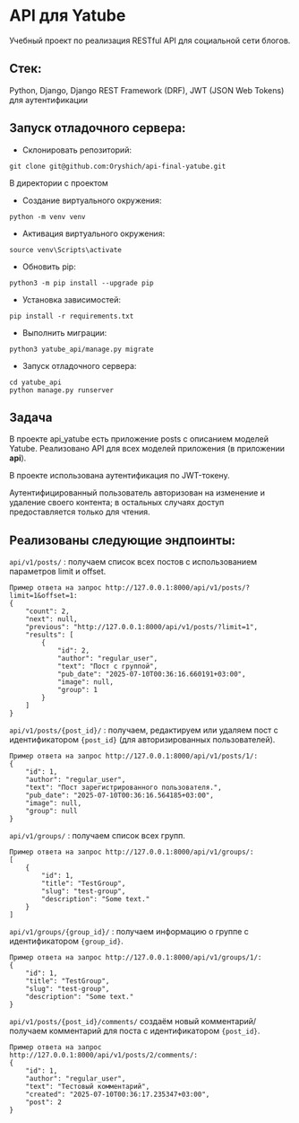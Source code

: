 # API для Yatube  
Учебный проект по реализация RESTful API для социальной сети блогов.  


## Стек:
Python, Django, Django REST Framework (DRF), JWT (JSON Web Tokens) для аутентификации  

## Запуск отладочного сервера:
- Склонировать репозиторий:
```commandline
git clone git@github.com:Oryshich/api-final-yatube.git
```
В директории с проектом
- Создание виртуального окружения:
```commandline
python -m venv venv
```
- Активация виртуального окружения:
```commandline
source venv\Scripts\activate  
```
- Обновить pip:
```commandline
python3 -m pip install --upgrade pip
```
- Установка зависимостей:
```commandline
pip install -r requirements.txt
```
- Выполнить миграции:
```
python3 yatube_api/manage.py migrate
```
- Запуск отладочного сервера:
```commandline
cd yatube_api
python manage.py runserver
```

## Задача  
В проекте api_yatube есть приложение posts с описанием моделей Yatube.
Реализовано API для всех моделей приложения (в приложении **api**).

В проекте 
использована аутентификация по JWT-токену.  

Аутентифицированный пользователь авторизован на изменение и удаление своего контента; 
в остальных случаях доступ предоставляется только для чтения. 

## Реализованы следующие эндпоинты:
```api/v1/posts/``` : получаем список всех постов с использованием параметров limit и offset.
``` 
Пример ответа на запрос http://127.0.0.1:8000/api/v1/posts/?limit=1&offset=1:
{
    "count": 2,
    "next": null,
    "previous": "http://127.0.0.1:8000/api/v1/posts/?limit=1",
    "results": [
        {
            "id": 2,
            "author": "regular_user",
            "text": "Пост с группой",
            "pub_date": "2025-07-10T00:36:16.660191+03:00",
            "image": null,
            "group": 1
        }
    ]
}
```  
```api/v1/posts/{post_id}/``` : получаем, редактируем или удаляем пост с идентификатором ```{post_id}``` (для авторизированных пользователей).
```
Пример ответа на запрос http://127.0.0.1:8000/api/v1/posts/1/:
{
    "id": 1,
    "author": "regular_user",
    "text": "Пост зарегистрированного пользователя.",
    "pub_date": "2025-07-10T00:36:16.564185+03:00",
    "image": null,
    "group": null
}
``` 
```api/v1/groups/``` : получаем список всех групп.  
```
Пример ответа на запрос http://127.0.0.1:8000/api/v1/groups/:
[
    {
        "id": 1,
        "title": "TestGroup",
        "slug": "test-group",
        "description": "Some text."
    }
]
```
```api/v1/groups/{group_id}/``` : получаем информацию о группе с идентификатором ```{group_id}```.  
```
Пример ответа на запрос http://127.0.0.1:8000/api/v1/groups/1/:
{
    "id": 1,
    "title": "TestGroup",
    "slug": "test-group",
    "description": "Some text."
}
```
```api/v1/posts/{post_id}/comments/```  создаём новый комментарий/получаем комментарий для поста с идентификатором ```{post_id}```.   
```
Пример ответа на запрос http://127.0.0.1:8000/api/v1/posts/2/comments/:
{
    "id": 1,
    "author": "regular_user",
    "text": "Тестовый комментарий",
    "created": "2025-07-10T00:36:17.235347+03:00",
    "post": 2
}
```

<!-- Спринт 14 -->
